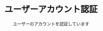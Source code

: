 ---
template: PlainPage
slug: callback
title: ユーザーアカウント認証
featuredImage: 'https://ucarecdn.com/b6254577-26bf-4b79-aa9b-f3793e2aebdc/'
subtitle: ユーザーのアカウントを認証しています
meta:
  description: ユーザーのアカウントを認証しています
  title: ユーザーアカウント認証
---